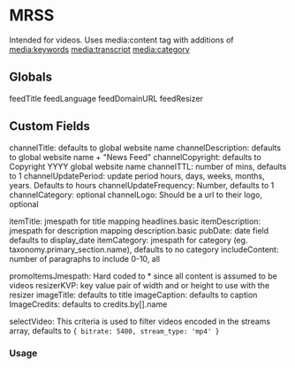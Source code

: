 # MRSS

Intended for videos. Uses media:content tag with additions of
<media:keywords>
<media:transcript>
<media:category>

## Globals

feedTitle
feedLanguage
feedDomainURL
feedResizer

## Custom Fields

channelTitle: defaults to global website name
channelDescription: defaults to global website name + "News Feed"
channelCopyright: defaults to Copyright YYYY global website name
channelTTL: number of mins, defaults to 1
channelUpdatePeriod: update period hours, days, weeks, months, years. Defaults to hours
channelUpdateFrequency: Number, defaults to 1
channelCategory: optional
channelLogo: Should be a url to their logo, optional

itemTitle: jmespath for title mapping headlines.basic
itemDescription: jmespath for description mapping description.basic
pubDate: date field defaults to display_date
itemCategory: jmespath for category (eg. taxonomy.primary_section.name), defaults to no category
includeContent: number of paragraphs to include 0-10, all

promoItemsJmespath: Hard coded to \* since all content is assumed to be videos
resizerKVP: key value pair of width and or height to use with the resizer
imageTitle: defaults to title
imageCaption: defaults to caption
ImageCredits: defaults to credits.by[].name

selectVideo: This criteria is used to filter videos encoded in the streams array, defaults to
`{ bitrate: 5400, stream_type: 'mp4' }`

### Usage
